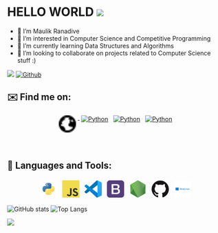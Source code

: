 # HELLO WORLD <img src="https://raw.githubusercontent.com/MartinHeinz/MartinHeinz/master/wave.gif" width="35px">

- 🔭 I’m Maulik Ranadive 
- 👀 I’m interested in Computer Science and Competitive Programming
- 🌱 I’m currently learning Data Structures and Algorithms 
- :slightly_smiling_face: I’m looking to collaborate on projects related to Computer Science stuff :)

<!---
Maulik176/Maulik176 is a ✨ special ✨ repository because its `README.md` (this file) appears on your GitHub profile.
You can click the Preview link to take a look at your changes.
--->
![](https://visitor-badge.laobi.icu/badge?page_id=Maulik176.Maulik176)
[![Github](https://img.shields.io/github/followers/Maulik176?label=Follow&style=social)](https://github.com/Maulik176)
## ✉️ Find me on:


<p align="center">
 <a href= "https://github.com/Maulik176" target="_blank" rel="noopener noreferrer"> <img src="https://raw.githubusercontent.com/iconic/open-iconic/master/svg/globe.svg" alt="Python" height="40" style="vertical-align:top; margin:4px"> </a>
 <a href="https://www.linkedin.com/in/maulik-ranadive/" target="_blank" rel="noopener noreferrer"> <img src="https://cdn.jsdelivr.net/npm/simple-icons@v3/icons/linkedin.svg" alt="Python" height="40" style="vertical-align:top; margin:4px"></a>
 <a href="mailto:maulikranadive176@gmail.com"> <img src="https://cdn.jsdelivr.net/npm/simple-icons@v3/icons/gmail.svg" alt="Python" height="40" style="vertical-align:top; margin:4px"></a>
 <a href= "https://www.instagram.com/__maulik__17__/" target="_blank" rel="noopener noreferrer"> <img src="https://cdn.jsdelivr.net/npm/simple-icons@v3/icons/instagram.svg" alt="Python" height="40" style="vertical-align:top; margin:4px"> </a> 
</p>

<br />

## 🧰 Languages and Tools:
<p align="center">
<img src="https://raw.githubusercontent.com/github/explore/80688e429a7d4ef2fca1e82350fe8e3517d3494d/topics/python/python.png" alt="Python" height="40" style="vertical-align:top; margin:4px">
<img src="https://raw.githubusercontent.com/github/explore/80688e429a7d4ef2fca1e82350fe8e3517d3494d/topics/javascript/javascript.png" alt="Javascript" height="40" style="vertical-align:top; margin:4px">
<img src="https://raw.githubusercontent.com/github/explore/80688e429a7d4ef2fca1e82350fe8e3517d3494d/topics/visual-studio-code/visual-studio-code.png" alt="VS Code" height="40" style="vertical-align:top; margin:4px">
<img src="https://raw.githubusercontent.com/github/explore/80688e429a7d4ef2fca1e82350fe8e3517d3494d/topics/bootstrap/bootstrap.png" alt="Bootstrap" height="40" style="vertical-align:top; margin:4px">
<img src="https://raw.githubusercontent.com/github/explore/80688e429a7d4ef2fca1e82350fe8e3517d3494d/topics/nodejs/nodejs.png" alt="NodeJS" height="40" style="vertical-align:top; margin:4px">
<img src="https://raw.githubusercontent.com/github/explore/78df643247d429f6cc873026c0622819ad797942/topics/github/github.png" alt="Github" height="40" style="vertical-align:top; margin:4px">
<img src="https://raw.githubusercontent.com/github/explore/80688e429a7d4ef2fca1e82350fe8e3517d3494d/topics/windows/windows.png" alt="Windows" height="40" style="vertical-align:top; margin:4px">
</p>




![GitHub stats](https://github-readme-stats.vercel.app/api?username=Maulik176&show_icons=true&theme=tokyonight)
![Top Langs](https://github-readme-stats.vercel.app/api/top-langs/?username=Maulik176&theme=tokyonight)

![](https://github.com/mscoutermarsh/mscoutermarsh/blob/master/teeter.gif?raw=true)
